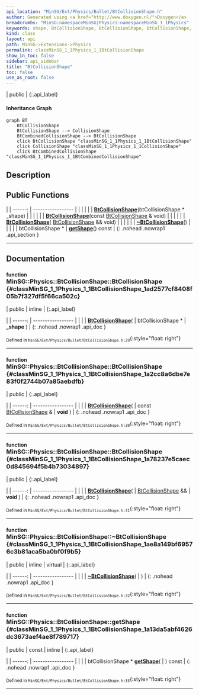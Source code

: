 ```yaml
---
api_location: "MinSG/Ext/Physics/Bullet/BtCollisionShape.h"
author: Generated using <a href="http://www.doxygen.nl/">Doxygen</a>
breadcrumbs: "MinSG:namespaceMinSG|Physics:namespaceMinSG_1_1Physics"
keywords: shape, BtCollisionShape, BtCollisionShape, BtCollisionShape, ~BtCollisionShape, getShape
kind: class
layout: api
path: MinSG->Extensions->Physics
permalink: classMinSG_1_1Physics_1_1BtCollisionShape
show_in_toc: false
sidebar: api_sidebar
title: "BtCollisionShape"
toc: false
use_as_root: false
---
```


| public |
{:.api_label}

#### Inheritance Graph

```mermaid
graph BT
	BtCollisionShape
	BtCollisionShape --> CollisionShape
	BtCombinedCollisionShape --> BtCollisionShape
	click BtCollisionShape "classMinSG_1_1Physics_1_1BtCollisionShape"
	click CollisionShape "classMinSG_1_1Physics_1_1CollisionShape"
	click BtCombinedCollisionShape "classMinSG_1_1Physics_1_1BtCombinedCollisionShape"
```

## Description





## Public Functions

|
| ------: | ----------------- |
|  | |
|  | **[BtCollisionShape](#classMinSG_1_1Physics_1_1BtCollisionShape_1ad2577cf8408f05b7f327df5f66ca502c)**(btCollisionShape * _shape) |
|  | |
|  | **[BtCollisionShape](#classMinSG_1_1Physics_1_1BtCollisionShape_1a2cc8a6dbe7e83f0f2744b07a85aebdfb)**(const [BtCollisionShape](classMinSG_1_1Physics_1_1BtCollisionShape) & void) |
|  | |
|  | **[BtCollisionShape](#classMinSG_1_1Physics_1_1BtCollisionShape_1a78237e5caec0d845694f5b4b73034897)**( [BtCollisionShape](classMinSG_1_1Physics_1_1BtCollisionShape) && void) |
|  | |
|  | **[~BtCollisionShape](#classMinSG_1_1Physics_1_1BtCollisionShape_1ae8a149bf69576c3b81aca5ba0bf0f9b5)**() |
|  | |
| btCollisionShape * | **[getShape](#classMinSG_1_1Physics_1_1BtCollisionShape_1a13da5abf4626dc3673aef4ae8f789717)**() const |
{: .nohead .nowrap1 .api_section }


-------------------------------------------------------------------

## Documentation

### <small>function</small><br/> MinSG::Physics::BtCollisionShape::BtCollisionShape {#classMinSG_1_1Physics_1_1BtCollisionShape_1ad2577cf8408f05b7f327df5f66ca502c}

| public | inline |
{:.api_label}

|
| ------: | ----------------- |
|  |
|  **[BtCollisionShape](#classMinSG_1_1Physics_1_1BtCollisionShape_1ad2577cf8408f05b7f327df5f66ca502c)**( | btCollisionShape * | **_shape** ) |
{: .nohead .nowrap1 .api_doc }





<sub>Defined in `MinSG/Ext/Physics/Bullet/BtCollisionShape.h:29`</sub>{:style="float: right"}

-------------------------------------------------------------------

### <small>function</small><br/> MinSG::Physics::BtCollisionShape::BtCollisionShape {#classMinSG_1_1Physics_1_1BtCollisionShape_1a2cc8a6dbe7e83f0f2744b07a85aebdfb}

| public |
{:.api_label}

|
| ------: | ----------------- |
|  |
|  **[BtCollisionShape](#classMinSG_1_1Physics_1_1BtCollisionShape_1a2cc8a6dbe7e83f0f2744b07a85aebdfb)**( | const [BtCollisionShape](classMinSG_1_1Physics_1_1BtCollisionShape) & | **void** ) |
{: .nohead .nowrap1 .api_doc }





<sub>Defined in `MinSG/Ext/Physics/Bullet/BtCollisionShape.h:30`</sub>{:style="float: right"}

-------------------------------------------------------------------

### <small>function</small><br/> MinSG::Physics::BtCollisionShape::BtCollisionShape {#classMinSG_1_1Physics_1_1BtCollisionShape_1a78237e5caec0d845694f5b4b73034897}

| public |
{:.api_label}

|
| ------: | ----------------- |
|  |
|  **[BtCollisionShape](#classMinSG_1_1Physics_1_1BtCollisionShape_1a78237e5caec0d845694f5b4b73034897)**( |  [BtCollisionShape](classMinSG_1_1Physics_1_1BtCollisionShape) && | **void** ) |
{: .nohead .nowrap1 .api_doc }





<sub>Defined in `MinSG/Ext/Physics/Bullet/BtCollisionShape.h:31`</sub>{:style="float: right"}

-------------------------------------------------------------------

### <small>function</small><br/> MinSG::Physics::BtCollisionShape::~BtCollisionShape {#classMinSG_1_1Physics_1_1BtCollisionShape_1ae8a149bf69576c3b81aca5ba0bf0f9b5}

| public | inline | virtual |
{:.api_label}

|
| ------: | ----------------- |
|  |
|  **[~BtCollisionShape](#classMinSG_1_1Physics_1_1BtCollisionShape_1ae8a149bf69576c3b81aca5ba0bf0f9b5)**( |  ) |
{: .nohead .nowrap1 .api_doc }





<sub>Defined in `MinSG/Ext/Physics/Bullet/BtCollisionShape.h:32`</sub>{:style="float: right"}

-------------------------------------------------------------------

### <small>function</small><br/> MinSG::Physics::BtCollisionShape::getShape {#classMinSG_1_1Physics_1_1BtCollisionShape_1a13da5abf4626dc3673aef4ae8f789717}

| public | const | inline |
{:.api_label}

|
| ------: | ----------------- |
|  |
| btCollisionShape * **[getShape](#classMinSG_1_1Physics_1_1BtCollisionShape_1a13da5abf4626dc3673aef4ae8f789717)**( |  ) const |
{: .nohead .nowrap1 .api_doc }





<sub>Defined in `MinSG/Ext/Physics/Bullet/BtCollisionShape.h:33`</sub>{:style="float: right"}

-------------------------------------------------------------------

